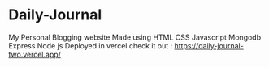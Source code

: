 # Daily-Journal
My Personal Blogging website 
Made using HTML CSS Javascript Mongodb Express Node js
Deployed in vercel check it out : https://daily-journal-two.vercel.app/
